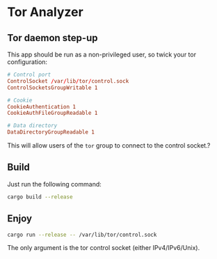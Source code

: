 # Tor Analyzer

## Tor daemon step-up

This app should be run as a non-privileged user, so twick your tor configuration:

```conf
# Control port
ControlSocket /var/lib/tor/control.sock
ControlSocketsGroupWritable 1

# Cookie
CookieAuthentication 1
CookieAuthFileGroupReadable 1

# Data directory
DataDirectoryGroupReadable 1
```

This will allow users of the `tor` group to connect to the control socket.?

## Build

Just run the following command:

```bash
cargo build --release

```

## Enjoy

```bash
cargo run --release -- /var/lib/tor/control.sock
```

The only argument is the tor control socket (either IPv4/IPv6/Unix).
